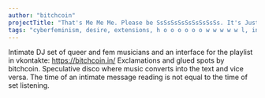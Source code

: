 ```yaml
---
author: "bitchcoin"
projectTitle: "That's Me Me Me. Please be SsSsSsSsSsSsSsSsSs. It's Just for you."
tags: "cyberfeminism, desire, extensions, h o o o o o o w w w w w l, intimate interfaces, joy acceleration, pharmachoreography, political dancefloor, speculative synthesis, yesterday's unalienated celebration"
---
```

Intimate DJ set of queer and fem musicians and an interface for the playlist in vkontakte: https://bitchcoin.in/
Exclamations and glued spots by bitchcoin. Speculative disco where music converts into the text and vice versa. The time of an intimate message reading is not equal to the time of set listening.
